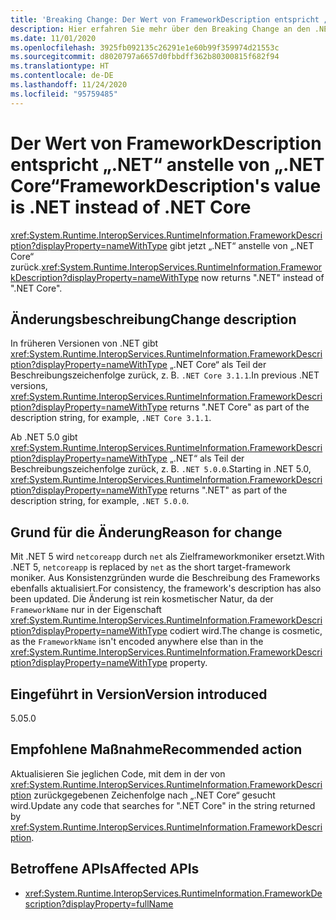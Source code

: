 ```yaml
---
title: 'Breaking Change: Der Wert von FrameworkDescription entspricht „.NET“ anstelle von „.NET Core“'
description: Hier erfahren Sie mehr über den Breaking Change an den .NET-Kernbibliotheken in .NET 5.0, durch den RuntimeInformation.FrameworkDescription jetzt „.NET“ anstelle von „NET Core“ zurückgibt.
ms.date: 11/01/2020
ms.openlocfilehash: 3925fb092135c26291e1e60b99f359974d21553c
ms.sourcegitcommit: d8020797a6657d0fbbdff362b80300815f682f94
ms.translationtype: HT
ms.contentlocale: de-DE
ms.lasthandoff: 11/24/2020
ms.locfileid: "95759485"
---
```

# <a name="frameworkdescriptions-value-is-net-instead-of-net-core"></a><span data-ttu-id="c4cdd-103">Der Wert von FrameworkDescription entspricht „.NET“ anstelle von „.NET Core“</span><span class="sxs-lookup"><span data-stu-id="c4cdd-103">FrameworkDescription's value is .NET instead of .NET Core</span></span>

<span data-ttu-id="c4cdd-104"><xref:System.Runtime.InteropServices.RuntimeInformation.FrameworkDescription?displayProperty=nameWithType> gibt jetzt „.NET“ anstelle von „.NET Core“ zurück.</span><span class="sxs-lookup"><span data-stu-id="c4cdd-104"><xref:System.Runtime.InteropServices.RuntimeInformation.FrameworkDescription?displayProperty=nameWithType> now returns ".NET" instead of ".NET Core".</span></span>

## <a name="change-description"></a><span data-ttu-id="c4cdd-105">Änderungsbeschreibung</span><span class="sxs-lookup"><span data-stu-id="c4cdd-105">Change description</span></span>

<span data-ttu-id="c4cdd-106">In früheren Versionen von .NET gibt <xref:System.Runtime.InteropServices.RuntimeInformation.FrameworkDescription?displayProperty=nameWithType> „.NET Core“ als Teil der Beschreibungszeichenfolge zurück, z. B. `.NET Core 3.1.1`.</span><span class="sxs-lookup"><span data-stu-id="c4cdd-106">In previous .NET versions, <xref:System.Runtime.InteropServices.RuntimeInformation.FrameworkDescription?displayProperty=nameWithType> returns ".NET Core" as part of the description string, for example, `.NET Core 3.1.1`.</span></span>

<span data-ttu-id="c4cdd-107">Ab .NET 5.0 gibt <xref:System.Runtime.InteropServices.RuntimeInformation.FrameworkDescription?displayProperty=nameWithType> „.NET“ als Teil der Beschreibungszeichenfolge zurück, z. B. `.NET 5.0.0`.</span><span class="sxs-lookup"><span data-stu-id="c4cdd-107">Starting in .NET 5.0, <xref:System.Runtime.InteropServices.RuntimeInformation.FrameworkDescription?displayProperty=nameWithType> returns ".NET" as part of the description string, for example, `.NET 5.0.0`.</span></span>

## <a name="reason-for-change"></a><span data-ttu-id="c4cdd-108">Grund für die Änderung</span><span class="sxs-lookup"><span data-stu-id="c4cdd-108">Reason for change</span></span>

<span data-ttu-id="c4cdd-109">Mit .NET 5 wird `netcoreapp` durch `net` als Zielframeworkmoniker ersetzt.</span><span class="sxs-lookup"><span data-stu-id="c4cdd-109">With .NET 5, `netcoreapp` is replaced by `net` as the short target-framework moniker.</span></span> <span data-ttu-id="c4cdd-110">Aus Konsistenzgründen wurde die Beschreibung des Frameworks ebenfalls aktualisiert.</span><span class="sxs-lookup"><span data-stu-id="c4cdd-110">For consistency, the framework's description has also been updated.</span></span> <span data-ttu-id="c4cdd-111">Die Änderung ist rein kosmetischer Natur, da der `FrameworkName` nur in der Eigenschaft <xref:System.Runtime.InteropServices.RuntimeInformation.FrameworkDescription?displayProperty=nameWithType> codiert wird.</span><span class="sxs-lookup"><span data-stu-id="c4cdd-111">The change is cosmetic, as the `FrameworkName` isn't encoded anywhere else than in the <xref:System.Runtime.InteropServices.RuntimeInformation.FrameworkDescription?displayProperty=nameWithType> property.</span></span>

## <a name="version-introduced"></a><span data-ttu-id="c4cdd-112">Eingeführt in Version</span><span class="sxs-lookup"><span data-stu-id="c4cdd-112">Version introduced</span></span>

<span data-ttu-id="c4cdd-113">5.0</span><span class="sxs-lookup"><span data-stu-id="c4cdd-113">5.0</span></span>

## <a name="recommended-action"></a><span data-ttu-id="c4cdd-114">Empfohlene Maßnahme</span><span class="sxs-lookup"><span data-stu-id="c4cdd-114">Recommended action</span></span>

<span data-ttu-id="c4cdd-115">Aktualisieren Sie jeglichen Code, mit dem in der von <xref:System.Runtime.InteropServices.RuntimeInformation.FrameworkDescription> zurückgegebenen Zeichenfolge nach „.NET Core“ gesucht wird.</span><span class="sxs-lookup"><span data-stu-id="c4cdd-115">Update any code that searches for ".NET Core" in the string returned by <xref:System.Runtime.InteropServices.RuntimeInformation.FrameworkDescription>.</span></span>

## <a name="affected-apis"></a><span data-ttu-id="c4cdd-116">Betroffene APIs</span><span class="sxs-lookup"><span data-stu-id="c4cdd-116">Affected APIs</span></span>

- <xref:System.Runtime.InteropServices.RuntimeInformation.FrameworkDescription?displayProperty=fullName>

<!--

### Category

Core .NET libraries

### Affected APIs

- `P:System.Runtime.InteropServices.RuntimeInformation.FrameworkDescription`

-->

